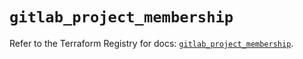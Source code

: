 # `gitlab_project_membership`

Refer to the Terraform Registry for docs: [`gitlab_project_membership`](https://registry.terraform.io/providers/gitlabhq/gitlab/18.1.0/docs/resources/project_membership).
